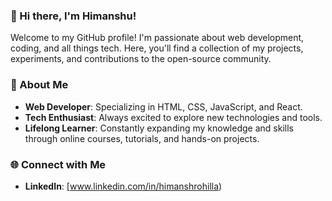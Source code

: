 ### 👋 Hi there, I'm Himanshu!

Welcome to my GitHub profile! I'm passionate about web development, coding, and all things tech. Here, you'll find a collection of my projects, experiments, and contributions to the open-source community.

### 🚀 About Me
- **Web Developer**: Specializing in HTML, CSS, JavaScript, and React.
- **Tech Enthusiast**: Always excited to explore new technologies and tools.
- **Lifelong Learner**: Constantly expanding my knowledge and skills through online courses, tutorials, and hands-on projects.

<!-- ### 🌟 Projects
- **Project 1**: [Project Name](link-to-project) - A brief description of what the project does.
- **Project 2**: [Project Name](link-to-project) - A brief description of what the project does.
- **Project 3**: [Project Name](link-to-project) - A brief description of what the project does. -->

### 🌐 Connect with Me
- **LinkedIn**: [www.linkedin.com/in/himanshrohilla)
<!-- - **Twitter**: [Your Twitter Profile](link-to-twitter)
- **Email**: [himanshurohill020305@gmail.com]

### 📈 GitHub Stats
![Your GitHub Stats](link-to-github-stats-image)

### ✨ Fun Facts
- I love [hobby or interest].
- When I'm not coding, you can find me [activity you enjoy]. -->
